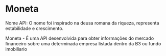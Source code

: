 # Moneta
Nome API: O nome foi inspirado na deusa romana da riqueza, representa estabilidade e crescimento.

Moneta - É uma API desenvolvida para obter informações do mercado financeiro sobre uma determinada empresa listada dentro da B3 ou fundo imobiliario
